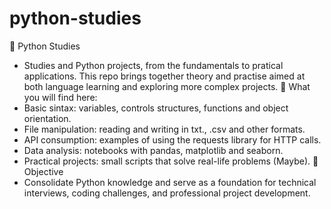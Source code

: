 # python-studies
📘 Python Studies  
  - Studies and Python projects, from the fundamentals to pratical applications. This repo
brings together theory and practise aimed at both language learning and exploring more complex projects.
🧠 What you will find here:
  - Basic sintax: variables, controls structures, functions and object orientation.
  - File manipulation: reading and writing in txt., .csv and other formats.
  - API consumption: examples of using the requests library for HTTP calls.
  - Data analysis: notebooks with pandas, matplotlib and seaborn.
  - Practical projects: small scripts that solve real-life problems (Maybe).
🎯 Objective
  - Consolidate Python knowledge and serve as a foundation for technical interviews, coding challenges,
and professional project development.
